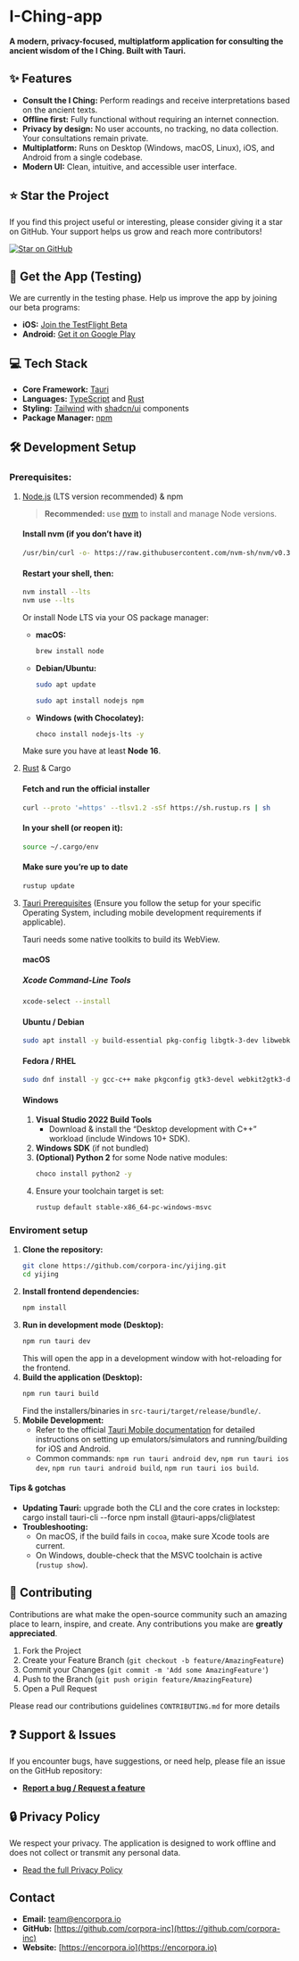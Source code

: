 # I-Ching-app

**A modern, privacy-focused, multiplatform application for consulting the ancient wisdom of the I Ching. Built with Tauri.**

## ✨ Features

- **Consult the I Ching:** Perform readings and receive interpretations based on the ancient texts.
- **Offline first:** Fully functional without requiring an internet connection.
- **Privacy by design:** No user accounts, no tracking, no data collection. Your consultations remain private.
- **Multiplatform:** Runs on Desktop (Windows, macOS, Linux), iOS, and Android from a single codebase.
- **Modern UI:** Clean, intuitive, and accessible user interface.

## ⭐ Star the Project

If you find this project useful or interesting, please consider giving it a star on GitHub. Your support helps us grow and reach more contributors!

[![Star on GitHub](https://img.shields.io/github/stars/corpora-inc/yijing.svg?style=social)](https://github.com/corpora-inc/yijing/stargazers)

## 🚀 Get the App (Testing)

We are currently in the testing phase. Help us improve the app by joining our beta programs:

- **iOS:** [Join the TestFlight Beta](https://testflight.apple.com/join/pRuaCtHC)
- **Android:** [Get it on Google Play](https://play.google.com/store/apps/details?id=com.corpora_yijing.app)

## 💻 Tech Stack

- **Core Framework:** [Tauri](https://tauri.app/)
- **Languages:** [TypeScript](https://www.typescriptlang.org/) and [Rust](https://www.rust-lang.org/)
- **Styling:** [Tailwind](https://tailwindcss.com/) with [shadcn/ui](https://ui.shadcn.com/) components
- **Package Manager:** [npm](https://www.npmjs.com/)

## 🛠️ Development Setup

### **Prerequisites:**

1. [Node.js](https://nodejs.org/) (LTS version recommended) & npm

   > **Recommended:** use [nvm](https://github.com/nvm-sh/nvm) to install and manage Node versions.

   #### Install nvm (if you don’t have it)

   ```bash
   /usr/bin/curl -o- https://raw.githubusercontent.com/nvm-sh/nvm/v0.39.4/install.sh | bash
   ```

   #### Restart your shell, then:

   ```bash
   nvm install --lts
   nvm use --lts
   ```

   Or install Node LTS via your OS package manager:

   - **macOS:**
     ```bash
     brew install node
     ```
   - **Debian/Ubuntu:**
     ```bash
     sudo apt update
     ```
     ```bash
     sudo apt install nodejs npm
     ```
   - **Windows (with Chocolatey):**
     ```bash
     choco install nodejs-lts -y
     ```

   Make sure you have at least **Node 16**.

2. [Rust](https://www.rust-lang.org/tools/install) & Cargo

   #### Fetch and run the official installer

   ```bash
   curl --proto '=https' --tlsv1.2 -sSf https://sh.rustup.rs | sh
   ```

   #### In your shell (or reopen it):

   ```bash
   source ~/.cargo/env
   ```

   #### Make sure you’re up to date

   ```bash
   rustup update
   ```

3.  [Tauri Prerequisites](https://tauri.app/v1/guides/getting-started/prerequisites) (Ensure you follow the setup for your specific Operating System, including mobile development requirements if applicable).

    Tauri needs some native toolkits to build its WebView.

    #### macOS

    ##### Xcode Command-Line Tools

    ```bash
    xcode-select --install
    ```

    #### Ubuntu / Debian

    ```bash
    sudo apt install -y build-essential pkg-config libgtk-3-dev libwebkit2gtk-4.0-dev
    ```

    #### Fedora / RHEL
    ```bash
    sudo dnf install -y gcc-c++ make pkgconfig gtk3-devel webkit2gtk3-devel
    ```

    #### Windows

    1.  **Visual Studio 2022 Build Tools**
        - Download & install the “Desktop development with C++” workload (include Windows 10+ SDK).
    2.  **Windows SDK** (if not bundled)
    3.  **(Optional) Python 2** for some Node native modules:
        ```bash
        choco install python2 -y
        ```
    4.  Ensure your toolchain target is set:
        ```bash
        rustup default stable-x86_64-pc-windows-msvc
        ```


### Enviroment setup

1.  **Clone the repository:**
    ```bash
    git clone https://github.com/corpora-inc/yijing.git
    cd yijing
    ```
2.  **Install frontend dependencies:**
    ```bash
    npm install
    ```
3.  **Run in development mode (Desktop):**
    ```bash
    npm run tauri dev
    ```
    This will open the app in a development window with hot-reloading for the frontend.
4.  **Build the application (Desktop):**
    ```bash
    npm run tauri build
    ```
    Find the installers/binaries in `src-tauri/target/release/bundle/`.
5.  **Mobile Development:**
    - Refer to the official [Tauri Mobile documentation](https://tauri.app/v1/guides/mobile/) for detailed instructions on setting up emulators/simulators and running/building for iOS and Android.
    - Common commands: `npm run tauri android dev`, `npm run tauri ios dev`, `npm run tauri android build`, `npm run tauri ios build`.

#### Tips & gotchas

- **Updating Tauri:** upgrade both the CLI and the core crates in lockstep:
  cargo install tauri-cli --force
  npm install @tauri-apps/cli@latest
- **Troubleshooting:**
  - On macOS, if the build fails in `cocoa`, make sure Xcode tools are current.
  - On Windows, double-check that the MSVC toolchain is active (`rustup show`).

## 🤝 Contributing

Contributions are what make the open-source community such an amazing place to learn, inspire, and create. Any contributions you make are **greatly appreciated**.

1.  Fork the Project
2.  Create your Feature Branch (`git checkout -b feature/AmazingFeature`)
3.  Commit your Changes (`git commit -m 'Add some AmazingFeature'`)
4.  Push to the Branch (`git push origin feature/AmazingFeature`)
5.  Open a Pull Request

Please read our contributions guidelines `CONTRIBUTING.md` for more details


## ❓ Support & Issues

If you encounter bugs, have suggestions, or need help, please file an issue on the GitHub repository:

- [**Report a bug / Request a feature**](https://github.com/corpora-inc/yijing/issues)

## 🔒 Privacy Policy

We respect your privacy. The application is designed to work offline and does not collect or transmit any personal data.

- [Read the full Privacy Policy](https://github.com/corpora-inc/yijing/blob/main/corpora-i-ching/PRIVACY.md)

## Contact

- **Email:** team@encorpora.io
- **GitHub:** [https://github.com/corpora-inc](https://github.com/corpora-inc)
- **Website:** [https://encorpora.io](https://encorpora.io)
